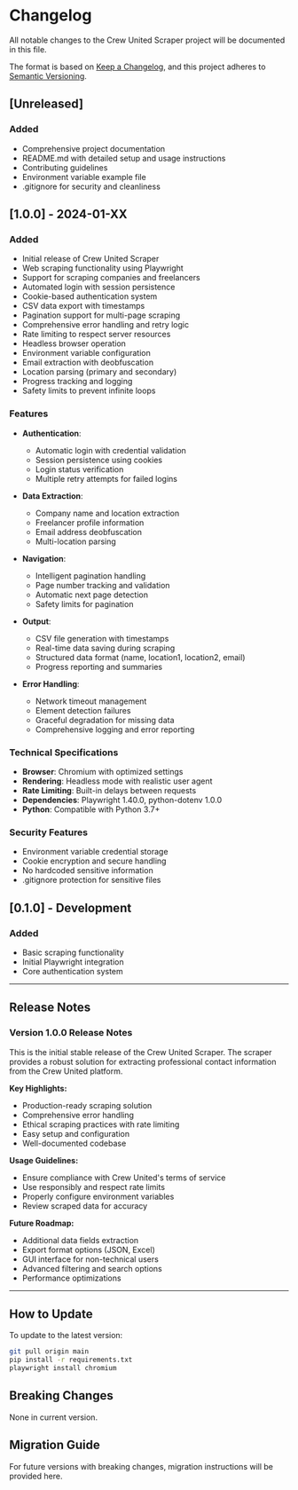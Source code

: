 # Changelog

All notable changes to the Crew United Scraper project will be documented in this file.

The format is based on [Keep a Changelog](https://keepachangelog.com/en/1.0.0/),
and this project adheres to [Semantic Versioning](https://semver.org/spec/v2.0.0.html).

## [Unreleased]

### Added
- Comprehensive project documentation
- README.md with detailed setup and usage instructions
- Contributing guidelines
- Environment variable example file
- .gitignore for security and cleanliness

## [1.0.0] - 2024-01-XX

### Added
- Initial release of Crew United Scraper
- Web scraping functionality using Playwright
- Support for scraping companies and freelancers
- Automated login with session persistence
- Cookie-based authentication system
- CSV data export with timestamps
- Pagination support for multi-page scraping
- Comprehensive error handling and retry logic
- Rate limiting to respect server resources
- Headless browser operation
- Environment variable configuration
- Email extraction with deobfuscation
- Location parsing (primary and secondary)
- Progress tracking and logging
- Safety limits to prevent infinite loops

### Features
- **Authentication**: 
  - Automatic login with credential validation
  - Session persistence using cookies
  - Login status verification
  - Multiple retry attempts for failed logins

- **Data Extraction**:
  - Company name and location extraction
  - Freelancer profile information
  - Email address deobfuscation
  - Multi-location parsing

- **Navigation**:
  - Intelligent pagination handling
  - Page number tracking and validation
  - Automatic next page detection
  - Safety limits for pagination

- **Output**:
  - CSV file generation with timestamps
  - Real-time data saving during scraping
  - Structured data format (name, location1, location2, email)
  - Progress reporting and summaries

- **Error Handling**:
  - Network timeout management
  - Element detection failures
  - Graceful degradation for missing data
  - Comprehensive logging and error reporting

### Technical Specifications
- **Browser**: Chromium with optimized settings
- **Rendering**: Headless mode with realistic user agent
- **Rate Limiting**: Built-in delays between requests
- **Dependencies**: Playwright 1.40.0, python-dotenv 1.0.0
- **Python**: Compatible with Python 3.7+

### Security Features
- Environment variable credential storage
- Cookie encryption and secure handling
- No hardcoded sensitive information
- .gitignore protection for sensitive files

## [0.1.0] - Development

### Added
- Basic scraping functionality
- Initial Playwright integration
- Core authentication system

---

## Release Notes

### Version 1.0.0 Release Notes

This is the initial stable release of the Crew United Scraper. The scraper provides a robust solution for extracting professional contact information from the Crew United platform.

**Key Highlights:**
- Production-ready scraping solution
- Comprehensive error handling
- Ethical scraping practices with rate limiting
- Easy setup and configuration
- Well-documented codebase

**Usage Guidelines:**
- Ensure compliance with Crew United's terms of service
- Use responsibly and respect rate limits
- Properly configure environment variables
- Review scraped data for accuracy

**Future Roadmap:**
- Additional data fields extraction
- Export format options (JSON, Excel)
- GUI interface for non-technical users
- Advanced filtering and search options
- Performance optimizations

---

## How to Update

To update to the latest version:

```bash
git pull origin main
pip install -r requirements.txt
playwright install chromium
```

## Breaking Changes

None in current version.

## Migration Guide

For future versions with breaking changes, migration instructions will be provided here. 